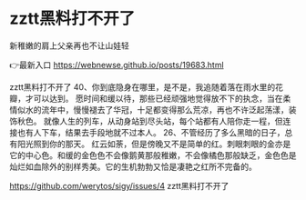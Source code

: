 # zztt黑料打不开了
新稚嫩的肩上父亲再也不让山娃轻

👉最新入口 https://webnewse.github.io/posts/19683.html

zztt黑料打不开了	40、你到底隐身在哪里，是不是，我追随着落在雨水里的花瓣，才可以达到。
愿时间和缓以待，那些已经顽强地觉得放不下的执念，当在柔情似水的流年中，慢慢褪去了华冠，十足都变得那么荒凉，再也不许泛起荡漾，装饰秋色。
就像人生的列车，从动身站到尽头站，每个站都有人陪你走一程，但连接也有人下车，结果去手段地就不过本人。
	26、不管经历了多么黑暗的日子，总有阳光照到你的那天。
红云如荼，但是傍晚又不是简单的红。刺眼刺眼的金亦是它的中心色。和缓的金色色不会像鹅黄那般稚嫩，不会像橘色那般缺乏，金色色是灿烂如血除外的别样秀美。它的生机勃勃又恰是凄艳之红所不完备的。

https://github.com/werytos/sigy/issues/4
zztt黑料打不开了
